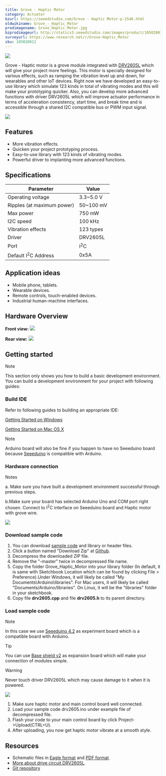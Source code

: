 ```yaml
---
title: Grove - Haptic Motor
category: Actuator
bzurl: https://seeedstudio.com/Grove - Haptic Motor-p-2546.html
oldwikiname: Grove_-_Haptic_Motor
prodimagename: Grove_Haptic_Motor.jpg
bzprodimageurl: http://statics3.seeedstudio.com/images/product/105020011 1.jpg
surveyurl: https://www.research.net/r/Grove-Haptic_Motor
sku: 105020011
---
```


![](https://github.com/SeeedDoc/WikiMigrationSync/raw/master/docs/assets/Grove-Haptic_Motor/img/Grove_Haptic_Motor.jpg)

Grove - Haptic motor is a grove module integrated with [DRV2605L](http://www.ti.com/product/DRV2605L) which will give your project more feelings. This motor is specially designed for various effects, such as ramping the vibration level up and down, for wearables and other IoT devices. Right now we have developed an easy-to-use library which simulate 123 kinds in total of vibrating modes and this will make your prototyping quicker. Also, you can develop more advanced functions with driver DRV2605L which will improve actuator performance in terms of acceleration consistency, start time, and break time and is accessible through a shared I2C compatible bus or PWM input signal.

[![](https://github.com/SeeedDoc/WikiMigrationSync/raw/master/docs/assets/common/Get_One_Now_Banner.png)](http://www.seeedstudio.com/depot/Grove%C2%A0%C2%A0Haptic%C2%A0Motor-p-2546.html)

Features
--------

-   More vibration effects.
-   Quicken your project prototyping process.
-   Easy-to-use library with 123 kinds of vibrating modes.
-   Powerful driver to implanting more advanced functions.

Specifications
-------------

| Parameter                      | Value          |
|--------------------------------|----------------|
| Operating voltage              | 3.3~5.0 V      |
| Ripples (at maximum power)     | 50~100 mV      |
| Max power                      | 750 mW         |
| I2C speed                      | 100 kHz        |
| Vibration effects              | 123 types      |
| Driver                         | DRV2605L       |
| Port                           | I<sup>2</sup>C |
| Default I<sup>2</sup>C Address | 0x5A           |

Application ideas
-----------------

-   Mobile phone, tablets.
-   Wearable devices.
-   Remote controls, touch-enabled devices.
-   Industrial human-machine interfaces.

Hardware Overview
-----------------

**Front view:**
![](https://github.com/SeeedDoc/WikiMigrationSync/raw/master/docs/assets/Grove-Haptic_Motor/img/Grove_Haptic_Motor.jpg)

**Rear view:**
![](https://github.com/SeeedDoc/WikiMigrationSync/raw/master/docs/assets/Grove-Haptic_Motor/img/Grove_Haptic_Motor_back.jpg)

Getting started
---------------

<div class="admonition note">
<p class="admonition-title">Note</p>
This section only shows you how to build a basic development environment. You can build a development environment for your project with following guides:
</div>

### Build IDE

Refer to following guides to building an appropriate IDE:

[Getting Started on Windows](/Seeeduino_v4.2#Getting_Started_on_Windows)

[Getting Started on Mac OS X](/Seeeduino_v4.2#Getting_Started_on_Mac_OS_X)

<div class="admonition note">
<p class="admonition-title">Note</p>
Arduino board will also be fine if you happen to have no Seeeduino board because <a href="/Seeeduino_v4.2">Seeeduino</a> is compatible with Arduino.
</div>

### Hardware connection

<div class="admonition note">
<p class="admonition-title">Notes</p>
<p>a. Make sure you have built a development environment successful through previous steps.</p>
<p>b.Make sure your board has selected Arduino Uno and COM port right chosen. Connect to I<sup>2</sup>C interface on Seeeduino board and Haptic motor with grove wire.</p>
</div>

![](https://github.com/SeeedDoc/WikiMigrationSync/raw/master/docs/assets/Grove-Haptic_Motor/img/Grove_haptic_motor_connection.jpg)

### Download sample code

1.  You can download [sample code](https://github.com/Seeed-Studio/Grove_Haptic_Motor) and library or header files.
2.  Click a button named "Download Zip" at [Github](https://github.com/Seeed-Studio/Grove_Haptic_Motor).
3.  Decompress the downloaded ZIP file.
4.  Remove the "-master" twice in decompressed file name.
5.  Copy the folder Grove_Haptic_Motor into your library folder (In default, it is same with Sketchbook Location which can be found by clicking File &gt; Preference).Under Windows, it will likely be called "My Documents\Arduino\libraries". For Mac users, it will likely be called "Documents/Arduino/libraries". On Linux, it will be the "libraries" folder in your sketchbook.
6.  Copy file **drv2605.cpp** and file **drv2605.h** to its parent directory.

### Load sample code

<div class="admonition note">
<p class="admonition-title">Note</p>
In this case we use <a href="/Seeeduino_v4.2">Seeeduino 4.2</a> as experiment board which is a compatible board with Arduino.
</div>

<div class="admonition tip">
<p class="admonition-title">Tip</p>
You can use <a href="/Grove-Base_shield_v2">Base shield v2</a> as expansion board which will make your connection of modules simple.
</div>


<div class="admonition warning">
<p class="admonition-title">Warning</p>
Never touch driver DRV2605L which may cause damage to it when it is powered.
</div>

![](https://github.com/SeeedDoc/WikiMigrationSync/raw/master/docs/assets/Grove-Haptic_Motor/img/Grove_Haptic_Motor_cautions.png)

1.  Make sure haptic motor and main control board well connected.
2.  Load your sample code drv2605.ino under example file of decompressed file.
3.  Flash your code to your main control board by click Project->Upload(CTRL+U).
4.  After uploading, you now get haptic motor vibrate at a smooth style.

Resources
---------

-   Schematic files in [Eagle format](https://github.com/SeeedDoc/WikiMigrationSync/raw/master/docs/assets/Grove-Haptic_Motor/res/Grove_Haptic_Motor_v0.9_Eagle.zip) and [PDF format](https://github.com/SeeedDoc/WikiMigrationSync/raw/master/docs/assets/Grove-Haptic_Motor/res/Grove_Haptic_Motor_v0.9_SCH.pdf).
-   [More about drive circuit DRV2605L](http://www.ti.com/product/DRV2605L).
-   [Git repository](https://github.com/Seeed-Studio/Grove_Haptic_Motor)

<!-- This Markdown file was created from http://www.seeedstudio.com/wiki/Grove_-_Haptic_Motor -->
